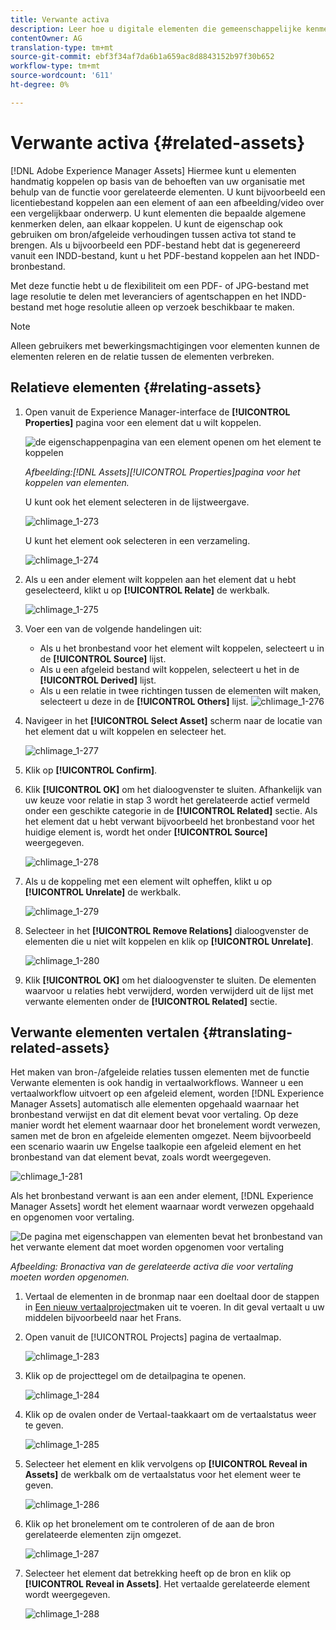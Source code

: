 ```yaml
---
title: Verwante activa
description: Leer hoe u digitale elementen die gemeenschappelijke kenmerken delen, koppelt. Maak ook bronafhankelijke relaties tussen digitale elementen.
contentOwner: AG
translation-type: tm+mt
source-git-commit: ebf3f34af7da6b1a659ac8d8843152b97f30b652
workflow-type: tm+mt
source-wordcount: '611'
ht-degree: 0%

---
```



# Verwante activa {#related-assets}

[!DNL Adobe Experience Manager Assets] Hiermee kunt u elementen handmatig koppelen op basis van de behoeften van uw organisatie met behulp van de functie voor gerelateerde elementen. U kunt bijvoorbeeld een licentiebestand koppelen aan een element of aan een afbeelding/video over een vergelijkbaar onderwerp. U kunt elementen die bepaalde algemene kenmerken delen, aan elkaar koppelen. U kunt de eigenschap ook gebruiken om bron/afgeleide verhoudingen tussen activa tot stand te brengen. Als u bijvoorbeeld een PDF-bestand hebt dat is gegenereerd vanuit een INDD-bestand, kunt u het PDF-bestand koppelen aan het INDD-bronbestand.

Met deze functie hebt u de flexibiliteit om een PDF- of JPG-bestand met lage resolutie te delen met leveranciers of agentschappen en het INDD-bestand met hoge resolutie alleen op verzoek beschikbaar te maken.

>[!NOTE]
>
>Alleen gebruikers met bewerkingsmachtigingen voor elementen kunnen de elementen releren en de relatie tussen de elementen verbreken.

## Relatieve elementen {#relating-assets}

1. Open vanuit de Experience Manager-interface de **[!UICONTROL Properties]** pagina voor een element dat u wilt koppelen.

   ![de eigenschappenpagina van een element openen om het element te koppelen](assets/asset-properties-relate-assets.png)

   *Afbeelding:[!DNL Assets][!UICONTROL Properties]pagina voor het koppelen van elementen.*

   U kunt ook het element selecteren in de lijstweergave.

   ![chlimage_1-273](assets/chlimage_1-273.png)

   U kunt het element ook selecteren in een verzameling.

   ![chlimage_1-274](assets/chlimage_1-274.png)

1. Als u een ander element wilt koppelen aan het element dat u hebt geselecteerd, klikt u op **[!UICONTROL Relate]** de werkbalk.

   ![chlimage_1-275](assets/chlimage_1-275.png)

1. Voer een van de volgende handelingen uit:

   * Als u het bronbestand voor het element wilt koppelen, selecteert u in de **[!UICONTROL Source]** lijst.
   * Als u een afgeleid bestand wilt koppelen, selecteert u het in de **[!UICONTROL Derived]** lijst.
   * Als u een relatie in twee richtingen tussen de elementen wilt maken, selecteert u deze in de **[!UICONTROL Others]** lijst.
   ![chlimage_1-276](assets/chlimage_1-276.png)

1. Navigeer in het **[!UICONTROL Select Asset]** scherm naar de locatie van het element dat u wilt koppelen en selecteer het.

   ![chlimage_1-277](assets/chlimage_1-277.png)

1. Klik op **[!UICONTROL Confirm]**.
1. Klik **[!UICONTROL OK]** om het dialoogvenster te sluiten. Afhankelijk van uw keuze voor relatie in stap 3 wordt het gerelateerde actief vermeld onder een geschikte categorie in de **[!UICONTROL Related]** sectie. Als het element dat u hebt verwant bijvoorbeeld het bronbestand voor het huidige element is, wordt het onder **[!UICONTROL Source]** weergegeven.

   ![chlimage_1-278](assets/chlimage_1-278.png)

1. Als u de koppeling met een element wilt opheffen, klikt u op **[!UICONTROL Unrelate]** de werkbalk.

   ![chlimage_1-279](assets/chlimage_1-279.png)

1. Selecteer in het **[!UICONTROL Remove Relations]** dialoogvenster de elementen die u niet wilt koppelen en klik op **[!UICONTROL Unrelate]**.

   ![chlimage_1-280](assets/chlimage_1-280.png)

1. Klik **[!UICONTROL OK]** om het dialoogvenster te sluiten. De elementen waarvoor u relaties hebt verwijderd, worden verwijderd uit de lijst met verwante elementen onder de **[!UICONTROL Related]** sectie.

## Verwante elementen vertalen {#translating-related-assets}

Het maken van bron-/afgeleide relaties tussen elementen met de functie Verwante elementen is ook handig in vertaalworkflows. Wanneer u een vertaalworkflow uitvoert op een afgeleid element, worden [!DNL Experience Manager Assets] automatisch alle elementen opgehaald waarnaar het bronbestand verwijst en dat dit element bevat voor vertaling. Op deze manier wordt het element waarnaar door het bronelement wordt verwezen, samen met de bron en afgeleide elementen omgezet. Neem bijvoorbeeld een scenario waarin uw Engelse taalkopie een afgeleid element en het bronbestand van dat element bevat, zoals wordt weergegeven.

![chlimage_1-281](assets/chlimage_1-281.png)

Als het bronbestand verwant is aan een ander element, [!DNL Experience Manager Assets] wordt het element waarnaar wordt verwezen opgehaald en opgenomen voor vertaling.

![De pagina met eigenschappen van elementen bevat het bronbestand van het verwante element dat moet worden opgenomen voor vertaling](assets/asset-properties-source-asset.png)

*Afbeelding: Bronactiva van de gerelateerde activa die voor vertaling moeten worden opgenomen.*

1. Vertaal de elementen in de bronmap naar een doeltaal door de stappen in [Een nieuw vertaalproject](translation-projects.md#create-a-new-translation-project)maken uit te voeren. In dit geval vertaalt u uw middelen bijvoorbeeld naar het Frans.

1. Open vanuit de [!UICONTROL Projects] pagina de vertaalmap.

   ![chlimage_1-283](assets/chlimage_1-283.png)

1. Klik op de projecttegel om de detailpagina te openen.

   ![chlimage_1-284](assets/chlimage_1-284.png)

1. Klik op de ovalen onder de Vertaal-taakkaart om de vertaalstatus weer te geven.

   ![chlimage_1-285](assets/chlimage_1-285.png)

1. Selecteer het element en klik vervolgens op **[!UICONTROL Reveal in Assets]** de werkbalk om de vertaalstatus voor het element weer te geven.

   ![chlimage_1-286](assets/chlimage_1-286.png)

1. Klik op het bronelement om te controleren of de aan de bron gerelateerde elementen zijn omgezet.

   ![chlimage_1-287](assets/chlimage_1-287.png)

1. Selecteer het element dat betrekking heeft op de bron en klik op **[!UICONTROL Reveal in Assets]**. Het vertaalde gerelateerde element wordt weergegeven.

   ![chlimage_1-288](assets/chlimage_1-288.png)
